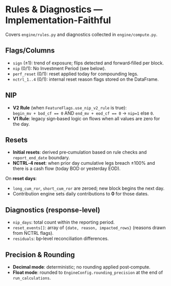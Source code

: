 # Rules & Diagnostics — Implementation-Faithful

Covers `engine/rules.py` and diagnostics collected in `engine/compute.py`.

## Flags/Columns
- `sign` (±1): trend of exposure; flips detected and forward‑filled per block.
- `nip` (0/1): No Investment Period (see below).
- `perf_reset` (0/1): reset applied today for compounding legs.
- `nctrl_1..4` (0/1): internal reset reason flags stored on the DataFrame.

## NIP
- **V2 Rule** (when `FeatureFlags.use_nip_v2_rule` is true):  
  `begin_mv + bod_cf == 0` AND `end_mv + eod_cf == 0` → `nip=1` else `0`.
- **V1 Rule**: legacy sign‑based logic on flows when all values are zero for the day.

## Resets
- **Initial resets**: derived pre‑cumulation based on rule checks and `report_end_date` boundary.
- **NCTRL‑4 reset**: when prior day cumulative legs breach ±100% and there is a cash flow (today BOD or yesterday EOD).

On **reset days**:
- `long_cum_ror`, `short_cum_ror` are zeroed; new block begins the next day.
- Contribution engine sets daily contributions to **0** for those dates.

## Diagnostics (response-level)
- `nip_days`: total count within the reporting period.
- `reset_events[]`: array of `{date, reason, impacted_rows}` (reasons drawn from NCTRL flags).
- `residuals`: bp‑level reconciliation differences.

## Precision & Rounding
- **Decimal mode**: deterministic; no rounding applied post‑compute.
- **Float mode**: rounded to `EngineConfig.rounding_precision` at the end of `run_calculations`.
